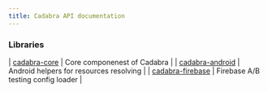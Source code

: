 ```yaml
---
title: Cadabra API documentation
---
```


### Libraries

| [cadabra-core](cadabra-core/index.html) | Core componenest of Cadabra |
| [cadabra-android](cadabra-android/index.html) | Android helpers for resources resolving |
| [cadabra-firebase](cadabra-firebase/index.html) | Firebase A/B testing config loader |

